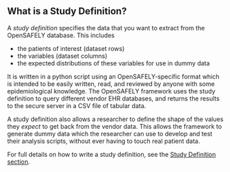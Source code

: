 

## What is a Study Definition?

A _study definition_ specifies the data that you want to extract from the OpenSAFELY database. This includes 

* the patients of interest (dataset rows)
* the variables (dataset columns)
* the expected distributions of these variables for use in dummy data

It is written in a python script using an OpenSAFELY-specific format which is intended to be easily written, read, and reviewed by anyone with some epidemiological knowledge. 
The OpenSAFELY framework uses the study definition to query different vendor EHR databases, and returns the results to the secure server in a CSV file of tabular data.

A study definition also allows a researcher to define the shape of the values they *expect* to get back from the vendor data. 
This allows the framework to generate dummy data which the researcher can use to develop and test their analysis scripts, without ever having to touch real patient data.

For full details on how to write a study definition, see the [Study Definition section](study-def-intro.md).
